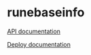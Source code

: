 # runebaseinfo

[API documentation](https://github.com/runebase/runebaseinfo-api/blob/master/README.md)

[Deploy documentation](https://github.com/runebase/runebaseinfo/blob/master/doc/deploy.md)
